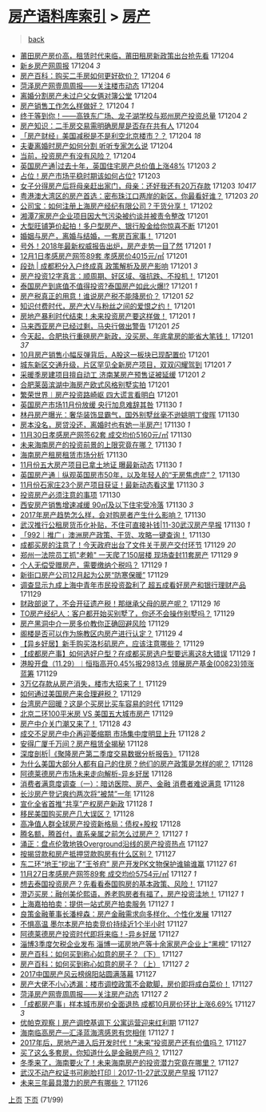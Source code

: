 [房产语料库索引](../../README.md)  > [房产](房产.md)
====
> [back](../README.md)

- [莆田房产房价高，租赁时代来临，莆田租房新政策出台抢先看](http://jkwz.applinzi.com/ittc/7043252286048961553.html#%E8%8E%86%E7%94%B0%E6%88%BF%E4%BA%A7%E6%88%BF%E4%BB%B7%E9%AB%98%EF%BC%8C%E7%A7%9F%E8%B5%81%E6%97%B6%E4%BB%A3%E6%9D%A5%E4%B8%B4%EF%BC%8C%E8%8E%86%E7%94%B0%E7%A7%9F%E6%88%BF%E6%96%B0%E6%94%BF%E7%AD%96%E5%87%BA%E5%8F%B0%E6%8A%A2%E5%85%88%E7%9C%8B) 171204  
- [新乡房产网周报](http://jkwz.applinzi.com/ittc/7043242850479768592.html#%E6%96%B0%E4%B9%A1%E6%88%BF%E4%BA%A7%E7%BD%91%E5%91%A8%E6%8A%A5) 171204 *3* 
- [房产百科：购买二手房如何更好砍价？](http://jkwz.applinzi.com/ittc/7043235273821914128.html#%E6%88%BF%E4%BA%A7%E7%99%BE%E7%A7%91%EF%BC%9A%E8%B4%AD%E4%B9%B0%E4%BA%8C%E6%89%8B%E6%88%BF%E5%A6%82%E4%BD%95%E6%9B%B4%E5%A5%BD%E7%A0%8D%E4%BB%B7%EF%BC%9F) 171204 *6* 
- [菏泽房产网壹周周报——关注楼市动态](http://jkwz.applinzi.com/ittc/7043209241601508368.html#%E8%8F%8F%E6%B3%BD%E6%88%BF%E4%BA%A7%E7%BD%91%E5%A3%B9%E5%91%A8%E5%91%A8%E6%8A%A5%E2%80%94%E2%80%94%E5%85%B3%E6%B3%A8%E6%A5%BC%E5%B8%82%E5%8A%A8%E6%80%81) 171204  
- [离婚分割房产未过户父女俩对簿公堂](http://jkwz.applinzi.com/ittc/7043206870968304656.html#%E7%A6%BB%E5%A9%9A%E5%88%86%E5%89%B2%E6%88%BF%E4%BA%A7%E6%9C%AA%E8%BF%87%E6%88%B7%E7%88%B6%E5%A5%B3%E4%BF%A9%E5%AF%B9%E7%B0%BF%E5%85%AC%E5%A0%82) 171204  
- [房产销售工作怎么样做好？](http://jkwz.applinzi.com/ittc/7043183932655272977.html#%E6%88%BF%E4%BA%A7%E9%94%80%E5%94%AE%E5%B7%A5%E4%BD%9C%E6%80%8E%E4%B9%88%E6%A0%B7%E5%81%9A%E5%A5%BD%EF%BC%9F) 171204 *1* 
- [终于等到你！——高铁东广场、龙子湖学校与郑州房产投资总量](http://jkwz.applinzi.com/ittc/7043178051184100369.html#%E7%BB%88%E4%BA%8E%E7%AD%89%E5%88%B0%E4%BD%A0%EF%BC%81%E2%80%94%E2%80%94%E9%AB%98%E9%93%81%E4%B8%9C%E5%B9%BF%E5%9C%BA%E3%80%81%E9%BE%99%E5%AD%90%E6%B9%96%E5%AD%A6%E6%A0%A1%E4%B8%8E%E9%83%91%E5%B7%9E%E6%88%BF%E4%BA%A7%E6%8A%95%E8%B5%84%E6%80%BB%E9%87%8F) 171204 *2* 
- [房产知识：二手房交易需明确房屋是否存在共有人](http://jkwz.applinzi.com/ittc/7043173717792785424.html#%E6%88%BF%E4%BA%A7%E7%9F%A5%E8%AF%86%EF%BC%9A%E4%BA%8C%E6%89%8B%E6%88%BF%E4%BA%A4%E6%98%93%E9%9C%80%E6%98%8E%E7%A1%AE%E6%88%BF%E5%B1%8B%E6%98%AF%E5%90%A6%E5%AD%98%E5%9C%A8%E5%85%B1%E6%9C%89%E4%BA%BA) 171204  
- [「房产财经」美国减税是不是利空北京楼市？？](http://jkwz.applinzi.com/ittc/7043156395338236945.html#%E3%80%8C%E6%88%BF%E4%BA%A7%E8%B4%A2%E7%BB%8F%E3%80%8D%E7%BE%8E%E5%9B%BD%E5%87%8F%E7%A8%8E%E6%98%AF%E4%B8%8D%E6%98%AF%E5%88%A9%E7%A9%BA%E5%8C%97%E4%BA%AC%E6%A5%BC%E5%B8%82%EF%BC%9F%EF%BC%9F) 171204 *18* 
- [夫妻离婚时房产如何分割 听听专家怎么说](http://jkwz.applinzi.com/ittc/7043159020091737104.html#%E5%A4%AB%E5%A6%BB%E7%A6%BB%E5%A9%9A%E6%97%B6%E6%88%BF%E4%BA%A7%E5%A6%82%E4%BD%95%E5%88%86%E5%89%B2+%E5%90%AC%E5%90%AC%E4%B8%93%E5%AE%B6%E6%80%8E%E4%B9%88%E8%AF%B4) 171204  
- [当前，投资房产有没有风险？](http://jkwz.applinzi.com/ittc/7043006056324662289.html#%E5%BD%93%E5%89%8D%EF%BC%8C%E6%8A%95%E8%B5%84%E6%88%BF%E4%BA%A7%E6%9C%89%E6%B2%A1%E6%9C%89%E9%A3%8E%E9%99%A9%EF%BC%9F) 171204  
- [英国房产通|过去十年，英国住宅房产总价值上涨48%](http://jkwz.applinzi.com/ittc/7042608781203080209.html#%E8%8B%B1%E5%9B%BD%E6%88%BF%E4%BA%A7%E9%80%9A%7C%E8%BF%87%E5%8E%BB%E5%8D%81%E5%B9%B4%EF%BC%8C%E8%8B%B1%E5%9B%BD%E4%BD%8F%E5%AE%85%E6%88%BF%E4%BA%A7%E6%80%BB%E4%BB%B7%E5%80%BC%E4%B8%8A%E6%B6%A848%25) 171203 *2* 
- [占位！房产市场平稳时期该如何占位?](http://jkwz.applinzi.com/ittc/7042889273789907985.html#%E5%8D%A0%E4%BD%8D%EF%BC%81%E6%88%BF%E4%BA%A7%E5%B8%82%E5%9C%BA%E5%B9%B3%E7%A8%B3%E6%97%B6%E6%9C%9F%E8%AF%A5%E5%A6%82%E4%BD%95%E5%8D%A0%E4%BD%8D%3F) 171203  
- [女子分得房产后将母亲赶出家门，母亲：还好我还有20万存款](http://jkwz.applinzi.com/ittc/7042890240841221137.html#%E5%A5%B3%E5%AD%90%E5%88%86%E5%BE%97%E6%88%BF%E4%BA%A7%E5%90%8E%E5%B0%86%E6%AF%8D%E4%BA%B2%E8%B5%B6%E5%87%BA%E5%AE%B6%E9%97%A8%EF%BC%8C%E6%AF%8D%E4%BA%B2%EF%BC%9A%E8%BF%98%E5%A5%BD%E6%88%91%E8%BF%98%E6%9C%8920%E4%B8%87%E5%AD%98%E6%AC%BE) 171203 *10417* 
- [粤港澳大湾区的房产首选：密布珠江口两岸的新区，你最看好谁？](http://jkwz.applinzi.com/ittc/7042811264907084817.html#%E7%B2%A4%E6%B8%AF%E6%BE%B3%E5%A4%A7%E6%B9%BE%E5%8C%BA%E7%9A%84%E6%88%BF%E4%BA%A7%E9%A6%96%E9%80%89%EF%BC%9A%E5%AF%86%E5%B8%83%E7%8F%A0%E6%B1%9F%E5%8F%A3%E4%B8%A4%E5%B2%B8%E7%9A%84%E6%96%B0%E5%8C%BA%EF%BC%8C%E4%BD%A0%E6%9C%80%E7%9C%8B%E5%A5%BD%E8%B0%81%EF%BC%9F) 171203 *20* 
- [公司宝：如何注册上海房产经纪有限公司？干货分享！](http://jkwz.applinzi.com/ittc/7042615397554062353.html#%E5%85%AC%E5%8F%B8%E5%AE%9D%EF%BC%9A%E5%A6%82%E4%BD%95%E6%B3%A8%E5%86%8C%E4%B8%8A%E6%B5%B7%E6%88%BF%E4%BA%A7%E7%BB%8F%E7%BA%AA%E6%9C%89%E9%99%90%E5%85%AC%E5%8F%B8%EF%BC%9F%E5%B9%B2%E8%B4%A7%E5%88%86%E4%BA%AB%EF%BC%81) 171202  
- [湘潭7家房产企业项目因大气污染被约谈并被责令整改](http://jkwz.applinzi.com/ittc/7042226896031450128.html#%E6%B9%98%E6%BD%AD7%E5%AE%B6%E6%88%BF%E4%BA%A7%E4%BC%81%E4%B8%9A%E9%A1%B9%E7%9B%AE%E5%9B%A0%E5%A4%A7%E6%B0%94%E6%B1%A1%E6%9F%93%E8%A2%AB%E7%BA%A6%E8%B0%88%E5%B9%B6%E8%A2%AB%E8%B4%A3%E4%BB%A4%E6%95%B4%E6%94%B9) 171201  
- [大型旺铺笋价起拍！多户型房产、银行股金给你惊喜不断](http://jkwz.applinzi.com/ittc/7042188883981239313.html#%E5%A4%A7%E5%9E%8B%E6%97%BA%E9%93%BA%E7%AC%8B%E4%BB%B7%E8%B5%B7%E6%8B%8D%EF%BC%81%E5%A4%9A%E6%88%B7%E5%9E%8B%E6%88%BF%E4%BA%A7%E3%80%81%E9%93%B6%E8%A1%8C%E8%82%A1%E9%87%91%E7%BB%99%E4%BD%A0%E6%83%8A%E5%96%9C%E4%B8%8D%E6%96%AD) 171201  
- [婚姻与房产，离婚与结婚，一套房百家事！](http://jkwz.applinzi.com/ittc/7042177156476568593.html#%E5%A9%9A%E5%A7%BB%E4%B8%8E%E6%88%BF%E4%BA%A7%EF%BC%8C%E7%A6%BB%E5%A9%9A%E4%B8%8E%E7%BB%93%E5%A9%9A%EF%BC%8C%E4%B8%80%E5%A5%97%E6%88%BF%E7%99%BE%E5%AE%B6%E4%BA%8B%EF%BC%81) 171201  
- [号外！2018年最新权威报告出炉，房产走势一目了然](http://jkwz.applinzi.com/ittc/7042166181178377232.html#%E5%8F%B7%E5%A4%96%EF%BC%812018%E5%B9%B4%E6%9C%80%E6%96%B0%E6%9D%83%E5%A8%81%E6%8A%A5%E5%91%8A%E5%87%BA%E7%82%89%EF%BC%8C%E6%88%BF%E4%BA%A7%E8%B5%B0%E5%8A%BF%E4%B8%80%E7%9B%AE%E4%BA%86%E7%84%B6) 171201 *1* 
- [12月1日孝感房产网签89套 孝感房价4015元/㎡](http://jkwz.applinzi.com/ittc/7042164685011420176.html#12%E6%9C%881%E6%97%A5%E5%AD%9D%E6%84%9F%E6%88%BF%E4%BA%A7%E7%BD%91%E7%AD%BE89%E5%A5%97+%E5%AD%9D%E6%84%9F%E6%88%BF%E4%BB%B74015%E5%85%83%2F%E3%8E%A1) 171201  
- [段劲 | 成都积分入户终成真 政策解析及房产影响](http://jkwz.applinzi.com/ittc/7042163425302545425.html#%E6%AE%B5%E5%8A%B2+%7C+%E6%88%90%E9%83%BD%E7%A7%AF%E5%88%86%E5%85%A5%E6%88%B7%E7%BB%88%E6%88%90%E7%9C%9F+%E6%94%BF%E7%AD%96%E8%A7%A3%E6%9E%90%E5%8F%8A%E6%88%BF%E4%BA%A7%E5%BD%B1%E5%93%8D) 171201 *3* 
- [房产投资12字真言：顺周期、好区域、强抗跌、不投机！](http://jkwz.applinzi.com/ittc/7042128227953280016.html#%E6%88%BF%E4%BA%A7%E6%8A%95%E8%B5%8412%E5%AD%97%E7%9C%9F%E8%A8%80%EF%BC%9A%E9%A1%BA%E5%91%A8%E6%9C%9F%E3%80%81%E5%A5%BD%E5%8C%BA%E5%9F%9F%E3%80%81%E5%BC%BA%E6%8A%97%E8%B7%8C%E3%80%81%E4%B8%8D%E6%8A%95%E6%9C%BA%EF%BC%81) 171201  
- [泰国房产到底值不值得投资?泰国房产如此火爆!?](http://jkwz.applinzi.com/ittc/7042128882348590096.html#%E6%B3%B0%E5%9B%BD%E6%88%BF%E4%BA%A7%E5%88%B0%E5%BA%95%E5%80%BC%E4%B8%8D%E5%80%BC%E5%BE%97%E6%8A%95%E8%B5%84%3F%E6%B3%B0%E5%9B%BD%E6%88%BF%E4%BA%A7%E5%A6%82%E6%AD%A4%E7%81%AB%E7%88%86%21%3F) 171201 *1* 
- [房产税真正的用意！谁说房产税不能降房价？](http://jkwz.applinzi.com/ittc/7042117780961231889.html#%E6%88%BF%E4%BA%A7%E7%A8%8E%E7%9C%9F%E6%AD%A3%E7%9A%84%E7%94%A8%E6%84%8F%EF%BC%81%E8%B0%81%E8%AF%B4%E6%88%BF%E4%BA%A7%E7%A8%8E%E4%B8%8D%E8%83%BD%E9%99%8D%E6%88%BF%E4%BB%B7%EF%BC%9F) 171201 *52* 
- [知识付费时代，房产大V与粉丝之间的爱恨之约！](http://jkwz.applinzi.com/ittc/7042114901630256145.html#%E7%9F%A5%E8%AF%86%E4%BB%98%E8%B4%B9%E6%97%B6%E4%BB%A3%EF%BC%8C%E6%88%BF%E4%BA%A7%E5%A4%A7V%E4%B8%8E%E7%B2%89%E4%B8%9D%E4%B9%8B%E9%97%B4%E7%9A%84%E7%88%B1%E6%81%A8%E4%B9%8B%E7%BA%A6%EF%BC%81) 171201  
- [房地产暴利时代结束！未来投资房产要这样做！](http://jkwz.applinzi.com/ittc/7042110746786268177.html#%E6%88%BF%E5%9C%B0%E4%BA%A7%E6%9A%B4%E5%88%A9%E6%97%B6%E4%BB%A3%E7%BB%93%E6%9D%9F%EF%BC%81%E6%9C%AA%E6%9D%A5%E6%8A%95%E8%B5%84%E6%88%BF%E4%BA%A7%E8%A6%81%E8%BF%99%E6%A0%B7%E5%81%9A%EF%BC%81) 171201 *1* 
- [马来西亚房产已经过剩，马央行做出警告](http://jkwz.applinzi.com/ittc/7042089850814071824.html#%E9%A9%AC%E6%9D%A5%E8%A5%BF%E4%BA%9A%E6%88%BF%E4%BA%A7%E5%B7%B2%E7%BB%8F%E8%BF%87%E5%89%A9%EF%BC%8C%E9%A9%AC%E5%A4%AE%E8%A1%8C%E5%81%9A%E5%87%BA%E8%AD%A6%E5%91%8A) 171201 *25* 
- [今天起，合肥执行重磅房产新政，没买房、年底拿房的能省大笔钱！](http://jkwz.applinzi.com/ittc/7042054749803774993.html#%E4%BB%8A%E5%A4%A9%E8%B5%B7%EF%BC%8C%E5%90%88%E8%82%A5%E6%89%A7%E8%A1%8C%E9%87%8D%E7%A3%85%E6%88%BF%E4%BA%A7%E6%96%B0%E6%94%BF%EF%BC%8C%E6%B2%A1%E4%B9%B0%E6%88%BF%E3%80%81%E5%B9%B4%E5%BA%95%E6%8B%BF%E6%88%BF%E7%9A%84%E8%83%BD%E7%9C%81%E5%A4%A7%E7%AC%94%E9%92%B1%EF%BC%81) 171201 *37* 
- [10月房产销售小幅反弹背后，A股这一板块已现配置价](http://jkwz.applinzi.com/ittc/7042047015083574289.html#10%E6%9C%88%E6%88%BF%E4%BA%A7%E9%94%80%E5%94%AE%E5%B0%8F%E5%B9%85%E5%8F%8D%E5%BC%B9%E8%83%8C%E5%90%8E%EF%BC%8CA%E8%82%A1%E8%BF%99%E4%B8%80%E6%9D%BF%E5%9D%97%E5%B7%B2%E7%8E%B0%E9%85%8D%E7%BD%AE%E4%BB%B7) 171201  
- [城东新区交通升级，片区罕见全新房产项目，双双闪耀驾到](http://jkwz.applinzi.com/ittc/7042040208281830417.html#%E5%9F%8E%E4%B8%9C%E6%96%B0%E5%8C%BA%E4%BA%A4%E9%80%9A%E5%8D%87%E7%BA%A7%EF%BC%8C%E7%89%87%E5%8C%BA%E7%BD%95%E8%A7%81%E5%85%A8%E6%96%B0%E6%88%BF%E4%BA%A7%E9%A1%B9%E7%9B%AE%EF%BC%8C%E5%8F%8C%E5%8F%8C%E9%97%AA%E8%80%80%E9%A9%BE%E5%88%B0) 171201 *7* 
- [采暖季房建项目擅自动工 济南某房产预售证被延缓](http://jkwz.applinzi.com/ittc/7042035185799922705.html#%E9%87%87%E6%9A%96%E5%AD%A3%E6%88%BF%E5%BB%BA%E9%A1%B9%E7%9B%AE%E6%93%85%E8%87%AA%E5%8A%A8%E5%B7%A5+%E6%B5%8E%E5%8D%97%E6%9F%90%E6%88%BF%E4%BA%A7%E9%A2%84%E5%94%AE%E8%AF%81%E8%A2%AB%E5%BB%B6%E7%BC%93) 171201 *2* 
- [合肥莱茵滨湖中海房产欧式风格别墅实拍](http://jkwz.applinzi.com/ittc/7042030871257809937.html#%E5%90%88%E8%82%A5%E8%8E%B1%E8%8C%B5%E6%BB%A8%E6%B9%96%E4%B8%AD%E6%B5%B7%E6%88%BF%E4%BA%A7%E6%AC%A7%E5%BC%8F%E9%A3%8E%E6%A0%BC%E5%88%AB%E5%A2%85%E5%AE%9E%E6%8B%8D) 171201  
- [繁荣世界︱房产投资路崎岖 四大谎言看明白](http://jkwz.applinzi.com/ittc/7041962764757632017.html#%E7%B9%81%E8%8D%A3%E4%B8%96%E7%95%8C%EF%B8%B1%E6%88%BF%E4%BA%A7%E6%8A%95%E8%B5%84%E8%B7%AF%E5%B4%8E%E5%B2%96+%E5%9B%9B%E5%A4%A7%E8%B0%8E%E8%A8%80%E7%9C%8B%E6%98%8E%E7%99%BD) 171201  
- [英国房产市场11月份放缓 央行加息难辞其咎](http://jkwz.applinzi.com/ittc/7041881572838474769.html#%E8%8B%B1%E5%9B%BD%E6%88%BF%E4%BA%A7%E5%B8%82%E5%9C%BA11%E6%9C%88%E4%BB%BD%E6%94%BE%E7%BC%93+%E5%A4%AE%E8%A1%8C%E5%8A%A0%E6%81%AF%E9%9A%BE%E8%BE%9E%E5%85%B6%E5%92%8E) 171130 *1* 
- [林丹房产曝光：奢华装饰显霸气，国外别墅丝毫不逊姚明丁俊晖](http://jkwz.applinzi.com/ittc/7041867983289320465.html#%E6%9E%97%E4%B8%B9%E6%88%BF%E4%BA%A7%E6%9B%9D%E5%85%89%EF%BC%9A%E5%A5%A2%E5%8D%8E%E8%A3%85%E9%A5%B0%E6%98%BE%E9%9C%B8%E6%B0%94%EF%BC%8C%E5%9B%BD%E5%A4%96%E5%88%AB%E5%A2%85%E4%B8%9D%E6%AF%AB%E4%B8%8D%E9%80%8A%E5%A7%9A%E6%98%8E%E4%B8%81%E4%BF%8A%E6%99%96) 171130  
- [房本没名，房贷没还，离婚时也有她一半房产!](http://jkwz.applinzi.com/ittc/7041782600572601360.html#%E6%88%BF%E6%9C%AC%E6%B2%A1%E5%90%8D%EF%BC%8C%E6%88%BF%E8%B4%B7%E6%B2%A1%E8%BF%98%EF%BC%8C%E7%A6%BB%E5%A9%9A%E6%97%B6%E4%B9%9F%E6%9C%89%E5%A5%B9%E4%B8%80%E5%8D%8A%E6%88%BF%E4%BA%A7%21) 171130 *1* 
- [11月30日孝感房产网签62套 成交均价5160元/㎡](http://jkwz.applinzi.com/ittc/7041794428556018704.html#11%E6%9C%8830%E6%97%A5%E5%AD%9D%E6%84%9F%E6%88%BF%E4%BA%A7%E7%BD%91%E7%AD%BE62%E5%A5%97+%E6%88%90%E4%BA%A4%E5%9D%87%E4%BB%B75160%E5%85%83%2F%E3%8E%A1) 171130  
- [未来海南房产的投资前景的上限究竟在哪？](http://jkwz.applinzi.com/ittc/7041784499497600016.html#%E6%9C%AA%E6%9D%A5%E6%B5%B7%E5%8D%97%E6%88%BF%E4%BA%A7%E7%9A%84%E6%8A%95%E8%B5%84%E5%89%8D%E6%99%AF%E7%9A%84%E4%B8%8A%E9%99%90%E7%A9%B6%E7%AB%9F%E5%9C%A8%E5%93%AA%EF%BC%9F) 171130 *1* 
- [海南房产租房租赁市场分析](http://jkwz.applinzi.com/ittc/7041779988804666384.html#%E6%B5%B7%E5%8D%97%E6%88%BF%E4%BA%A7%E7%A7%9F%E6%88%BF%E7%A7%9F%E8%B5%81%E5%B8%82%E5%9C%BA%E5%88%86%E6%9E%90) 171130  
- [11月份五大房产项目已拿土地证 曝最新动态](http://jkwz.applinzi.com/ittc/7041759779725247505.html#11%E6%9C%88%E4%BB%BD%E4%BA%94%E5%A4%A7%E6%88%BF%E4%BA%A7%E9%A1%B9%E7%9B%AE%E5%B7%B2%E6%8B%BF%E5%9C%9F%E5%9C%B0%E8%AF%81+%E6%9B%9D%E6%9C%80%E6%96%B0%E5%8A%A8%E6%80%81) 171130 *1* 
- [英国房产通｜纵观英国房市50年，以及年轻人的“无房焦虑症”？](http://jkwz.applinzi.com/ittc/7041452789463516176.html#%E8%8B%B1%E5%9B%BD%E6%88%BF%E4%BA%A7%E9%80%9A%EF%BD%9C%E7%BA%B5%E8%A7%82%E8%8B%B1%E5%9B%BD%E6%88%BF%E5%B8%8250%E5%B9%B4%EF%BC%8C%E4%BB%A5%E5%8F%8A%E5%B9%B4%E8%BD%BB%E4%BA%BA%E7%9A%84%E2%80%9C%E6%97%A0%E6%88%BF%E7%84%A6%E8%99%91%E7%97%87%E2%80%9D%EF%BC%9F) 171130  
- [11月份石家庄23个房产项目获证！最新动态看这里](http://jkwz.applinzi.com/ittc/7041728730400031761.html#11%E6%9C%88%E4%BB%BD%E7%9F%B3%E5%AE%B6%E5%BA%8423%E4%B8%AA%E6%88%BF%E4%BA%A7%E9%A1%B9%E7%9B%AE%E8%8E%B7%E8%AF%81%EF%BC%81%E6%9C%80%E6%96%B0%E5%8A%A8%E6%80%81%E7%9C%8B%E8%BF%99%E9%87%8C) 171130 *3* 
- [投资房产必须注意的事项](http://jkwz.applinzi.com/ittc/7041711968073810960.html#%E6%8A%95%E8%B5%84%E6%88%BF%E4%BA%A7%E5%BF%85%E9%A1%BB%E6%B3%A8%E6%84%8F%E7%9A%84%E4%BA%8B%E9%A1%B9) 171130  
- [西安房产销售增速减缓 90㎡及以下住宅受冷落](http://jkwz.applinzi.com/ittc/7041696252142552081.html#%E8%A5%BF%E5%AE%89%E6%88%BF%E4%BA%A7%E9%94%80%E5%94%AE%E5%A2%9E%E9%80%9F%E5%87%8F%E7%BC%93+90%E3%8E%A1%E5%8F%8A%E4%BB%A5%E4%B8%8B%E4%BD%8F%E5%AE%85%E5%8F%97%E5%86%B7%E8%90%BD) 171130 *3* 
- [2017年房产趋势怎么样，会对购房者产生什么影响？](http://jkwz.applinzi.com/ittc/7041693186601255952.html#2017%E5%B9%B4%E6%88%BF%E4%BA%A7%E8%B6%8B%E5%8A%BF%E6%80%8E%E4%B9%88%E6%A0%B7%EF%BC%8C%E4%BC%9A%E5%AF%B9%E8%B4%AD%E6%88%BF%E8%80%85%E4%BA%A7%E7%94%9F%E4%BB%80%E4%B9%88%E5%BD%B1%E5%93%8D%EF%BC%9F) 171130  
- [武汉推行公租房货币化补贴，不住可直接补钱|11-30武汉房产早报](http://jkwz.applinzi.com/ittc/7041651672277845008.html#%E6%AD%A6%E6%B1%89%E6%8E%A8%E8%A1%8C%E5%85%AC%E7%A7%9F%E6%88%BF%E8%B4%A7%E5%B8%81%E5%8C%96%E8%A1%A5%E8%B4%B4%EF%BC%8C%E4%B8%8D%E4%BD%8F%E5%8F%AF%E7%9B%B4%E6%8E%A5%E8%A1%A5%E9%92%B1%7C11-30%E6%AD%A6%E6%B1%89%E6%88%BF%E4%BA%A7%E6%97%A9%E6%8A%A5) 171130 *1* 
- [「992｜推广」澳洲房产政策、干货、攻略一键查询！](http://jkwz.applinzi.com/ittc/7041636968872543248.html#%E3%80%8C992%EF%BD%9C%E6%8E%A8%E5%B9%BF%E3%80%8D%E6%BE%B3%E6%B4%B2%E6%88%BF%E4%BA%A7%E6%94%BF%E7%AD%96%E3%80%81%E5%B9%B2%E8%B4%A7%E3%80%81%E6%94%BB%E7%95%A5%E4%B8%80%E9%94%AE%E6%9F%A5%E8%AF%A2%EF%BC%81) 171130  
- [成都买房的注意了！今天政府出台了文件关于房产交付环节](http://jkwz.applinzi.com/ittc/7041485902830896145.html#%E6%88%90%E9%83%BD%E4%B9%B0%E6%88%BF%E7%9A%84%E6%B3%A8%E6%84%8F%E4%BA%86%EF%BC%81%E4%BB%8A%E5%A4%A9%E6%94%BF%E5%BA%9C%E5%87%BA%E5%8F%B0%E4%BA%86%E6%96%87%E4%BB%B6%E5%85%B3%E4%BA%8E%E6%88%BF%E4%BA%A7%E4%BA%A4%E4%BB%98%E7%8E%AF%E8%8A%82) 171129 *20* 
- [郑州一法院员工抓&quot;老赖&quot; 一天爬了150层楼 现场查封11套房产](http://jkwz.applinzi.com/ittc/7041475082558374929.html#%E9%83%91%E5%B7%9E%E4%B8%80%E6%B3%95%E9%99%A2%E5%91%98%E5%B7%A5%E6%8A%93%26quot%3B%E8%80%81%E8%B5%96%26quot%3B+%E4%B8%80%E5%A4%A9%E7%88%AC%E4%BA%86150%E5%B1%82%E6%A5%BC+%E7%8E%B0%E5%9C%BA%E6%9F%A5%E5%B0%8111%E5%A5%97%E6%88%BF%E4%BA%A7) 171129 *9* 
- [个人无偿受赠房产，需要缴纳个税吗？](http://jkwz.applinzi.com/ittc/7041440986629145617.html#%E4%B8%AA%E4%BA%BA%E6%97%A0%E5%81%BF%E5%8F%97%E8%B5%A0%E6%88%BF%E4%BA%A7%EF%BC%8C%E9%9C%80%E8%A6%81%E7%BC%B4%E7%BA%B3%E4%B8%AA%E7%A8%8E%E5%90%97%EF%BC%9F) 171129 *1* 
- [新街口房产公司12月起为公房“防寒保暖”](http://jkwz.applinzi.com/ittc/7041424699328824336.html#%E6%96%B0%E8%A1%97%E5%8F%A3%E6%88%BF%E4%BA%A7%E5%85%AC%E5%8F%B812%E6%9C%88%E8%B5%B7%E4%B8%BA%E5%85%AC%E6%88%BF%E2%80%9C%E9%98%B2%E5%AF%92%E4%BF%9D%E6%9A%96%E2%80%9D) 171129  
- [调查显示九成上海中青年市民投资盈利了   超五成看好房产和银行理财产品](http://jkwz.applinzi.com/ittc/7041417946021233680.html#%E8%B0%83%E6%9F%A5%E6%98%BE%E7%A4%BA%E4%B9%9D%E6%88%90%E4%B8%8A%E6%B5%B7%E4%B8%AD%E9%9D%92%E5%B9%B4%E5%B8%82%E6%B0%91%E6%8A%95%E8%B5%84%E7%9B%88%E5%88%A9%E4%BA%86+++%E8%B6%85%E4%BA%94%E6%88%90%E7%9C%8B%E5%A5%BD%E6%88%BF%E4%BA%A7%E5%92%8C%E9%93%B6%E8%A1%8C%E7%90%86%E8%B4%A2%E4%BA%A7%E5%93%81) 171129  
- [财政部说了，不会开征遗产税！那继承父母的房产呢？](http://jkwz.applinzi.com/ittc/7041415848890205200.html#%E8%B4%A2%E6%94%BF%E9%83%A8%E8%AF%B4%E4%BA%86%EF%BC%8C%E4%B8%8D%E4%BC%9A%E5%BC%80%E5%BE%81%E9%81%97%E4%BA%A7%E7%A8%8E%EF%BC%81%E9%82%A3%E7%BB%A7%E6%89%BF%E7%88%B6%E6%AF%8D%E7%9A%84%E6%88%BF%E4%BA%A7%E5%91%A2%EF%BC%9F) 171129 *16* 
- [TO房产经纪人：客户都开始买别墅了，你还不会操作别墅吗？](http://jkwz.applinzi.com/ittc/7041405113686557712.html#TO%E6%88%BF%E4%BA%A7%E7%BB%8F%E7%BA%AA%E4%BA%BA%EF%BC%9A%E5%AE%A2%E6%88%B7%E9%83%BD%E5%BC%80%E5%A7%8B%E4%B9%B0%E5%88%AB%E5%A2%85%E4%BA%86%EF%BC%8C%E4%BD%A0%E8%BF%98%E4%B8%8D%E4%BC%9A%E6%93%8D%E4%BD%9C%E5%88%AB%E5%A2%85%E5%90%97%EF%BC%9F) 171129  
- [房产黑洞中介一房多价教你正确回避风险](http://jkwz.applinzi.com/ittc/7041399772437546000.html#%E6%88%BF%E4%BA%A7%E9%BB%91%E6%B4%9E%E4%B8%AD%E4%BB%8B%E4%B8%80%E6%88%BF%E5%A4%9A%E4%BB%B7%E6%95%99%E4%BD%A0%E6%AD%A3%E7%A1%AE%E5%9B%9E%E9%81%BF%E9%A3%8E%E9%99%A9) 171129  
- [阁楼是否可以作为施教区内房产进行认定？](http://jkwz.applinzi.com/ittc/7041375008662750225.html#%E9%98%81%E6%A5%BC%E6%98%AF%E5%90%A6%E5%8F%AF%E4%BB%A5%E4%BD%9C%E4%B8%BA%E6%96%BD%E6%95%99%E5%8C%BA%E5%86%85%E6%88%BF%E4%BA%A7%E8%BF%9B%E8%A1%8C%E8%AE%A4%E5%AE%9A%EF%BC%9F) 171129 *4* 
- [【异乡好居】新手购买洛杉矶房产，应该注意哪些？](http://jkwz.applinzi.com/ittc/7041359951379825681.html#%E3%80%90%E5%BC%82%E4%B9%A1%E5%A5%BD%E5%B1%85%E3%80%91%E6%96%B0%E6%89%8B%E8%B4%AD%E4%B9%B0%E6%B4%9B%E6%9D%89%E7%9F%B6%E6%88%BF%E4%BA%A7%EF%BC%8C%E5%BA%94%E8%AF%A5%E6%B3%A8%E6%84%8F%E5%93%AA%E4%BA%9B%EF%BC%9F) 171129  
- [【成都房产事】如何选好户型？在成都买房选户型要远离这8大错误](http://jkwz.applinzi.com/ittc/7041325050874037264.html#%E3%80%90%E6%88%90%E9%83%BD%E6%88%BF%E4%BA%A7%E4%BA%8B%E3%80%91%E5%A6%82%E4%BD%95%E9%80%89%E5%A5%BD%E6%88%B7%E5%9E%8B%EF%BC%9F%E5%9C%A8%E6%88%90%E9%83%BD%E4%B9%B0%E6%88%BF%E9%80%89%E6%88%B7%E5%9E%8B%E8%A6%81%E8%BF%9C%E7%A6%BB%E8%BF%998%E5%A4%A7%E9%94%99%E8%AF%AF) 171129 *1* 
- [港股开盘（11.29）︱恒指高开0.45%报29813点 领展房产基金(00823)领涨蓝筹](http://jkwz.applinzi.com/ittc/7041299438167917584.html#%E6%B8%AF%E8%82%A1%E5%BC%80%E7%9B%98%EF%BC%8811.29%EF%BC%89%EF%B8%B1%E6%81%92%E6%8C%87%E9%AB%98%E5%BC%800.45%25%E6%8A%A529813%E7%82%B9+%E9%A2%86%E5%B1%95%E6%88%BF%E4%BA%A7%E5%9F%BA%E9%87%91%2800823%29%E9%A2%86%E6%B6%A8%E8%93%9D%E7%AD%B9) 171129  
- [3万亿存款从房产消失，楼市大招来了！](http://jkwz.applinzi.com/ittc/7041298365743105040.html#3%E4%B8%87%E4%BA%BF%E5%AD%98%E6%AC%BE%E4%BB%8E%E6%88%BF%E4%BA%A7%E6%B6%88%E5%A4%B1%EF%BC%8C%E6%A5%BC%E5%B8%82%E5%A4%A7%E6%8B%9B%E6%9D%A5%E4%BA%86%EF%BC%81) 171129  
- [如何通过美国房产来合理避税？](http://jkwz.applinzi.com/ittc/7041296745378612240.html#%E5%A6%82%E4%BD%95%E9%80%9A%E8%BF%87%E7%BE%8E%E5%9B%BD%E6%88%BF%E4%BA%A7%E6%9D%A5%E5%90%88%E7%90%86%E9%81%BF%E7%A8%8E%EF%BC%9F) 171129  
- [台湾房产回暖？这是个买房比买车容易的时代](http://jkwz.applinzi.com/ittc/7041263550998250513.html#%E5%8F%B0%E6%B9%BE%E6%88%BF%E4%BA%A7%E5%9B%9E%E6%9A%96%EF%BC%9F%E8%BF%99%E6%98%AF%E4%B8%AA%E4%B9%B0%E6%88%BF%E6%AF%94%E4%B9%B0%E8%BD%A6%E5%AE%B9%E6%98%93%E7%9A%84%E6%97%B6%E4%BB%A3) 171129  
- [北京二环100平米房 VS 美国五大城市房产](http://jkwz.applinzi.com/ittc/7041159103106253840.html#%E5%8C%97%E4%BA%AC%E4%BA%8C%E7%8E%AF100%E5%B9%B3%E7%B1%B3%E6%88%BF+VS+%E7%BE%8E%E5%9B%BD%E4%BA%94%E5%A4%A7%E5%9F%8E%E5%B8%82%E6%88%BF%E4%BA%A7) 171129  
- [房产中介关门潮又来了！](http://jkwz.applinzi.com/ittc/7041109308920562704.html#%E6%88%BF%E4%BA%A7%E4%B8%AD%E4%BB%8B%E5%85%B3%E9%97%A8%E6%BD%AE%E5%8F%88%E6%9D%A5%E4%BA%86%EF%BC%81) 171128 *43* 
- [成交不足房产中介再迎萎缩期 市场集中度明显上升](http://jkwz.applinzi.com/ittc/7041083584151028753.html#%E6%88%90%E4%BA%A4%E4%B8%8D%E8%B6%B3%E6%88%BF%E4%BA%A7%E4%B8%AD%E4%BB%8B%E5%86%8D%E8%BF%8E%E8%90%8E%E7%BC%A9%E6%9C%9F+%E5%B8%82%E5%9C%BA%E9%9B%86%E4%B8%AD%E5%BA%A6%E6%98%8E%E6%98%BE%E4%B8%8A%E5%8D%87) 171128 *2* 
- [安得广厦千万间？房产租赁全揭秘](http://jkwz.applinzi.com/ittc/7041043263606227985.html#%E5%AE%89%E5%BE%97%E5%B9%BF%E5%8E%A6%E5%8D%83%E4%B8%87%E9%97%B4%EF%BC%9F%E6%88%BF%E4%BA%A7%E7%A7%9F%E8%B5%81%E5%85%A8%E6%8F%AD%E7%A7%98) 171128  
- [深度剖析|《聚隆房产第二季度交易数据分析报告》](http://jkwz.applinzi.com/ittc/7041027237762040849.html#%E6%B7%B1%E5%BA%A6%E5%89%96%E6%9E%90%7C%E3%80%8A%E8%81%9A%E9%9A%86%E6%88%BF%E4%BA%A7%E7%AC%AC%E4%BA%8C%E5%AD%A3%E5%BA%A6%E4%BA%A4%E6%98%93%E6%95%B0%E6%8D%AE%E5%88%86%E6%9E%90%E6%8A%A5%E5%91%8A%E3%80%8B) 171128  
- [为什么美国大部分人都有自己的住房？他们的房产政策是怎样的呢？](http://jkwz.applinzi.com/ittc/7040964048949085201.html#%E4%B8%BA%E4%BB%80%E4%B9%88%E7%BE%8E%E5%9B%BD%E5%A4%A7%E9%83%A8%E5%88%86%E4%BA%BA%E9%83%BD%E6%9C%89%E8%87%AA%E5%B7%B1%E7%9A%84%E4%BD%8F%E6%88%BF%EF%BC%9F%E4%BB%96%E4%BB%AC%E7%9A%84%E6%88%BF%E4%BA%A7%E6%94%BF%E7%AD%96%E6%98%AF%E6%80%8E%E6%A0%B7%E7%9A%84%E5%91%A2%EF%BC%9F) 171128  
- [阿德莱德房产市场未来走向解析-异乡好居](http://jkwz.applinzi.com/ittc/7041008450417460241.html#%E9%98%BF%E5%BE%B7%E8%8E%B1%E5%BE%B7%E6%88%BF%E4%BA%A7%E5%B8%82%E5%9C%BA%E6%9C%AA%E6%9D%A5%E8%B5%B0%E5%90%91%E8%A7%A3%E6%9E%90-%E5%BC%82%E4%B9%A1%E5%A5%BD%E5%B1%85) 171128  
- [消费者满意度调查（一）：暗访医院、房产、金融 消费者难说满意](http://jkwz.applinzi.com/ittc/7040994080849396752.html#%E6%B6%88%E8%B4%B9%E8%80%85%E6%BB%A1%E6%84%8F%E5%BA%A6%E8%B0%83%E6%9F%A5%EF%BC%88%E4%B8%80%EF%BC%89%EF%BC%9A%E6%9A%97%E8%AE%BF%E5%8C%BB%E9%99%A2%E3%80%81%E6%88%BF%E4%BA%A7%E3%80%81%E9%87%91%E8%9E%8D+%E6%B6%88%E8%B4%B9%E8%80%85%E9%9A%BE%E8%AF%B4%E6%BB%A1%E6%84%8F) 171128  
- [长沙房产登记爽约两次将“被禁”一年](http://jkwz.applinzi.com/ittc/7040939089635836945.html#%E9%95%BF%E6%B2%99%E6%88%BF%E4%BA%A7%E7%99%BB%E8%AE%B0%E7%88%BD%E7%BA%A6%E4%B8%A4%E6%AC%A1%E5%B0%86%E2%80%9C%E8%A2%AB%E7%A6%81%E2%80%9D%E4%B8%80%E5%B9%B4) 171128  
- [宣化全省首推“共享”产权房产新政](http://jkwz.applinzi.com/ittc/7040929241921750033.html#%E5%AE%A3%E5%8C%96%E5%85%A8%E7%9C%81%E9%A6%96%E6%8E%A8%E2%80%9C%E5%85%B1%E4%BA%AB%E2%80%9D%E4%BA%A7%E6%9D%83%E6%88%BF%E4%BA%A7%E6%96%B0%E6%94%BF) 171128 *1* 
- [移民美国购买房产几大误区？](http://jkwz.applinzi.com/ittc/7040917413774754832.html#%E7%A7%BB%E6%B0%91%E7%BE%8E%E5%9B%BD%E8%B4%AD%E4%B9%B0%E6%88%BF%E4%BA%A7%E5%87%A0%E5%A4%A7%E8%AF%AF%E5%8C%BA%EF%BC%9F) 171128  
- [高净值人群全球房产投资新格局：债权+股权](http://jkwz.applinzi.com/ittc/7040792516633297936.html#%E9%AB%98%E5%87%80%E5%80%BC%E4%BA%BA%E7%BE%A4%E5%85%A8%E7%90%83%E6%88%BF%E4%BA%A7%E6%8A%95%E8%B5%84%E6%96%B0%E6%A0%BC%E5%B1%80%EF%BC%9A%E5%80%BA%E6%9D%83%2B%E8%82%A1%E6%9D%83) 171128  
- [腾名额，腾首付，直系亲属之前怎么过房产？](http://jkwz.applinzi.com/ittc/7040707352834081809.html#%E8%85%BE%E5%90%8D%E9%A2%9D%EF%BC%8C%E8%85%BE%E9%A6%96%E4%BB%98%EF%BC%8C%E7%9B%B4%E7%B3%BB%E4%BA%B2%E5%B1%9E%E4%B9%8B%E5%89%8D%E6%80%8E%E4%B9%88%E8%BF%87%E6%88%BF%E4%BA%A7%EF%BC%9F) 171127 *1* 
- [涌正：盘点伦敦地铁Overground沿线的房产投资热点](http://jkwz.applinzi.com/ittc/7040701742759543825.html#%E6%B6%8C%E6%AD%A3%EF%BC%9A%E7%9B%98%E7%82%B9%E4%BC%A6%E6%95%A6%E5%9C%B0%E9%93%81Overground%E6%B2%BF%E7%BA%BF%E7%9A%84%E6%88%BF%E4%BA%A7%E6%8A%95%E8%B5%84%E7%83%AD%E7%82%B9) 171127  
- [按揭贷款和房产抵押贷款购房有什么区别？](http://jkwz.applinzi.com/ittc/7040694600627389457.html#%E6%8C%89%E6%8F%AD%E8%B4%B7%E6%AC%BE%E5%92%8C%E6%88%BF%E4%BA%A7%E6%8A%B5%E6%8A%BC%E8%B4%B7%E6%AC%BE%E8%B4%AD%E6%88%BF%E6%9C%89%E4%BB%80%E4%B9%88%E5%8C%BA%E5%88%AB%EF%BC%9F) 171127  
- [东二环“地王”挖出了“王爷府” 房产开发PK文物保护谁输谁赢](http://jkwz.applinzi.com/ittc/7040692106115417104.html#%E4%B8%9C%E4%BA%8C%E7%8E%AF%E2%80%9C%E5%9C%B0%E7%8E%8B%E2%80%9D%E6%8C%96%E5%87%BA%E4%BA%86%E2%80%9C%E7%8E%8B%E7%88%B7%E5%BA%9C%E2%80%9D+%E6%88%BF%E4%BA%A7%E5%BC%80%E5%8F%91PK%E6%96%87%E7%89%A9%E4%BF%9D%E6%8A%A4%E8%B0%81%E8%BE%93%E8%B0%81%E8%B5%A2) 171127 *61* 
- [11月27日孝感房产网签89套 成交均价5754元/㎡](http://jkwz.applinzi.com/ittc/7040680207109850128.html#11%E6%9C%8827%E6%97%A5%E5%AD%9D%E6%84%9F%E6%88%BF%E4%BA%A7%E7%BD%91%E7%AD%BE89%E5%A5%97+%E6%88%90%E4%BA%A4%E5%9D%87%E4%BB%B75754%E5%85%83%2F%E3%8E%A1) 171127 *1* 
- [想去泰国投资房产？先看看泰国购房的基本政策、风险！](http://jkwz.applinzi.com/ittc/7040657770716595216.html#%E6%83%B3%E5%8E%BB%E6%B3%B0%E5%9B%BD%E6%8A%95%E8%B5%84%E6%88%BF%E4%BA%A7%EF%BC%9F%E5%85%88%E7%9C%8B%E7%9C%8B%E6%B3%B0%E5%9B%BD%E8%B4%AD%E6%88%BF%E7%9A%84%E5%9F%BA%E6%9C%AC%E6%94%BF%E7%AD%96%E3%80%81%E9%A3%8E%E9%99%A9%EF%BC%81) 171127  
- [澄迈买房：融创美伦熙语，养老购房者有福了，房产投资洼地！](http://jkwz.applinzi.com/ittc/7040654216094286865.html#%E6%BE%84%E8%BF%88%E4%B9%B0%E6%88%BF%EF%BC%9A%E8%9E%8D%E5%88%9B%E7%BE%8E%E4%BC%A6%E7%86%99%E8%AF%AD%EF%BC%8C%E5%85%BB%E8%80%81%E8%B4%AD%E6%88%BF%E8%80%85%E6%9C%89%E7%A6%8F%E4%BA%86%EF%BC%8C%E6%88%BF%E4%BA%A7%E6%8A%95%E8%B5%84%E6%B4%BC%E5%9C%B0%EF%BC%81) 171127 *1* 
- [上海嘉拍拍卖：提供一站式房产拍卖服务](http://jkwz.applinzi.com/ittc/7040648212006831120.html#%E4%B8%8A%E6%B5%B7%E5%98%89%E6%8B%8D%E6%8B%8D%E5%8D%96%EF%BC%9A%E6%8F%90%E4%BE%9B%E4%B8%80%E7%AB%99%E5%BC%8F%E6%88%BF%E4%BA%A7%E6%8B%8D%E5%8D%96%E6%9C%8D%E5%8A%A1) 171127 *1* 
- [良策金融董事长潘梓森：房产金融需求向多样化、个性化发展](http://jkwz.applinzi.com/ittc/7040646905493718032.html#%E8%89%AF%E7%AD%96%E9%87%91%E8%9E%8D%E8%91%A3%E4%BA%8B%E9%95%BF%E6%BD%98%E6%A2%93%E6%A3%AE%EF%BC%9A%E6%88%BF%E4%BA%A7%E9%87%91%E8%9E%8D%E9%9C%80%E6%B1%82%E5%90%91%E5%A4%9A%E6%A0%B7%E5%8C%96%E3%80%81%E4%B8%AA%E6%80%A7%E5%8C%96%E5%8F%91%E5%B1%95) 171127  
- [不惧高温 墨尔本房产拍卖竞价持续近1个半小时](http://jkwz.applinzi.com/ittc/7040642784904610832.html#%E4%B8%8D%E6%83%A7%E9%AB%98%E6%B8%A9+%E5%A2%A8%E5%B0%94%E6%9C%AC%E6%88%BF%E4%BA%A7%E6%8B%8D%E5%8D%96%E7%AB%9E%E4%BB%B7%E6%8C%81%E7%BB%AD%E8%BF%911%E4%B8%AA%E5%8D%8A%E5%B0%8F%E6%97%B6) 171127  
- [阿德莱德房产投资时代即将来临！-异乡好居](http://jkwz.applinzi.com/ittc/7040641041298899985.html#%E9%98%BF%E5%BE%B7%E8%8E%B1%E5%BE%B7%E6%88%BF%E4%BA%A7%E6%8A%95%E8%B5%84%E6%97%B6%E4%BB%A3%E5%8D%B3%E5%B0%86%E6%9D%A5%E4%B8%B4%EF%BC%81-%E5%BC%82%E4%B9%A1%E5%A5%BD%E5%B1%85) 171127  
- [淄博3季度欠税企业发布 淄博一诺房地产等十余家房产企业上“黑榜”](http://jkwz.applinzi.com/ittc/7040631498095461392.html#%E6%B7%84%E5%8D%9A3%E5%AD%A3%E5%BA%A6%E6%AC%A0%E7%A8%8E%E4%BC%81%E4%B8%9A%E5%8F%91%E5%B8%83+%E6%B7%84%E5%8D%9A%E4%B8%80%E8%AF%BA%E6%88%BF%E5%9C%B0%E4%BA%A7%E7%AD%89%E5%8D%81%E4%BD%99%E5%AE%B6%E6%88%BF%E4%BA%A7%E4%BC%81%E4%B8%9A%E4%B8%8A%E2%80%9C%E9%BB%91%E6%A6%9C%E2%80%9D) 171127  
- [房产百科：如何买到称心如意的房子？（下）](http://jkwz.applinzi.com/ittc/7040626238933173265.html#%E6%88%BF%E4%BA%A7%E7%99%BE%E7%A7%91%EF%BC%9A%E5%A6%82%E4%BD%95%E4%B9%B0%E5%88%B0%E7%A7%B0%E5%BF%83%E5%A6%82%E6%84%8F%E7%9A%84%E6%88%BF%E5%AD%90%EF%BC%9F%EF%BC%88%E4%B8%8B%EF%BC%89) 171127  
- [房产百科：如何买到称心如意的房子？（上）](http://jkwz.applinzi.com/ittc/7040623954551637009.html#%E6%88%BF%E4%BA%A7%E7%99%BE%E7%A7%91%EF%BC%9A%E5%A6%82%E4%BD%95%E4%B9%B0%E5%88%B0%E7%A7%B0%E5%BF%83%E5%A6%82%E6%84%8F%E7%9A%84%E6%88%BF%E5%AD%90%EF%BC%9F%EF%BC%88%E4%B8%8A%EF%BC%89) 171127 *2* 
- [2017中国房产风云榜绵阳站圆满落幕](http://jkwz.applinzi.com/ittc/7040591500944081937.html#2017%E4%B8%AD%E5%9B%BD%E6%88%BF%E4%BA%A7%E9%A3%8E%E4%BA%91%E6%A6%9C%E7%BB%B5%E9%98%B3%E7%AB%99%E5%9C%86%E6%BB%A1%E8%90%BD%E5%B9%95) 171127  
- [房产大佬不小心透漏：楼市调控政策不会歇脚，房价即将成白菜价！](http://jkwz.applinzi.com/ittc/7040587877468079121.html#%E6%88%BF%E4%BA%A7%E5%A4%A7%E4%BD%AC%E4%B8%8D%E5%B0%8F%E5%BF%83%E9%80%8F%E6%BC%8F%EF%BC%9A%E6%A5%BC%E5%B8%82%E8%B0%83%E6%8E%A7%E6%94%BF%E7%AD%96%E4%B8%8D%E4%BC%9A%E6%AD%87%E8%84%9A%EF%BC%8C%E6%88%BF%E4%BB%B7%E5%8D%B3%E5%B0%86%E6%88%90%E7%99%BD%E8%8F%9C%E4%BB%B7%EF%BC%81) 171127  
- [菏泽房产网壹周周报——关注房产动态](http://jkwz.applinzi.com/ittc/7040582146614363153.html#%E8%8F%8F%E6%B3%BD%E6%88%BF%E4%BA%A7%E7%BD%91%E5%A3%B9%E5%91%A8%E5%91%A8%E6%8A%A5%E2%80%94%E2%80%94%E5%85%B3%E6%B3%A8%E6%88%BF%E4%BA%A7%E5%8A%A8%E6%80%81) 171127 *2* 
- [「成都房产事」样本城市房价全面退热 成都10月房价环比上涨6.69%](http://jkwz.applinzi.com/ittc/7040577183293113361.html#%E3%80%8C%E6%88%90%E9%83%BD%E6%88%BF%E4%BA%A7%E4%BA%8B%E3%80%8D%E6%A0%B7%E6%9C%AC%E5%9F%8E%E5%B8%82%E6%88%BF%E4%BB%B7%E5%85%A8%E9%9D%A2%E9%80%80%E7%83%AD+%E6%88%90%E9%83%BD10%E6%9C%88%E6%88%BF%E4%BB%B7%E7%8E%AF%E6%AF%94%E4%B8%8A%E6%B6%A86.69%25) 171127 *3* 
- [优帕克观察丨房产调控基调下 公寓运营迎来红利期](http://jkwz.applinzi.com/ittc/7040571852294980624.html#%E4%BC%98%E5%B8%95%E5%85%8B%E8%A7%82%E5%AF%9F%E4%B8%A8%E6%88%BF%E4%BA%A7%E8%B0%83%E6%8E%A7%E5%9F%BA%E8%B0%83%E4%B8%8B+%E5%85%AC%E5%AF%93%E8%BF%90%E8%90%A5%E8%BF%8E%E6%9D%A5%E7%BA%A2%E5%88%A9%E6%9C%9F) 171127  
- [海南临高房产—汇泽蓝海湾感恩有您相伴](http://jkwz.applinzi.com/ittc/7040568376039048209.html#%E6%B5%B7%E5%8D%97%E4%B8%B4%E9%AB%98%E6%88%BF%E4%BA%A7%E2%80%94%E6%B1%87%E6%B3%BD%E8%93%9D%E6%B5%B7%E6%B9%BE%E6%84%9F%E6%81%A9%E6%9C%89%E6%82%A8%E7%9B%B8%E4%BC%B4) 171127 *1* 
- [2017年后，房地产进入后开发时代！“未来”投资房产还有价值吗？](http://jkwz.applinzi.com/ittc/7040567973482333200.html#2017%E5%B9%B4%E5%90%8E%EF%BC%8C%E6%88%BF%E5%9C%B0%E4%BA%A7%E8%BF%9B%E5%85%A5%E5%90%8E%E5%BC%80%E5%8F%91%E6%97%B6%E4%BB%A3%EF%BC%81%E2%80%9C%E6%9C%AA%E6%9D%A5%E2%80%9D%E6%8A%95%E8%B5%84%E6%88%BF%E4%BA%A7%E8%BF%98%E6%9C%89%E4%BB%B7%E5%80%BC%E5%90%97%EF%BC%9F) 171127  
- [买了这么多套房，你知道什么是金融房产吗？](http://jkwz.applinzi.com/ittc/7040559606256894992.html#%E4%B9%B0%E4%BA%86%E8%BF%99%E4%B9%88%E5%A4%9A%E5%A5%97%E6%88%BF%EF%BC%8C%E4%BD%A0%E7%9F%A5%E9%81%93%E4%BB%80%E4%B9%88%E6%98%AF%E9%87%91%E8%9E%8D%E6%88%BF%E4%BA%A7%E5%90%97%EF%BC%9F) 171127  
- [冬季来了，海南要火了！未来海南房产的投资潜力究竟在哪里？](http://jkwz.applinzi.com/ittc/7040554259404293137.html#%E5%86%AC%E5%AD%A3%E6%9D%A5%E4%BA%86%EF%BC%8C%E6%B5%B7%E5%8D%97%E8%A6%81%E7%81%AB%E4%BA%86%EF%BC%81%E6%9C%AA%E6%9D%A5%E6%B5%B7%E5%8D%97%E6%88%BF%E4%BA%A7%E7%9A%84%E6%8A%95%E8%B5%84%E6%BD%9C%E5%8A%9B%E7%A9%B6%E7%AB%9F%E5%9C%A8%E5%93%AA%E9%87%8C%EF%BC%9F) 171127  
- [武汉不动产权证书可刷脸打印｜2017-11-27武汉房产早报](http://jkwz.applinzi.com/ittc/7040536312111694864.html#%E6%AD%A6%E6%B1%89%E4%B8%8D%E5%8A%A8%E4%BA%A7%E6%9D%83%E8%AF%81%E4%B9%A6%E5%8F%AF%E5%88%B7%E8%84%B8%E6%89%93%E5%8D%B0%EF%BD%9C2017-11-27%E6%AD%A6%E6%B1%89%E6%88%BF%E4%BA%A7%E6%97%A9%E6%8A%A5) 171127  
- [未来三年最具潜力的房产有哪些？](http://jkwz.applinzi.com/ittc/7039508983881139217.html#%E6%9C%AA%E6%9D%A5%E4%B8%89%E5%B9%B4%E6%9C%80%E5%85%B7%E6%BD%9C%E5%8A%9B%E7%9A%84%E6%88%BF%E4%BA%A7%E6%9C%89%E5%93%AA%E4%BA%9B%EF%BC%9F) 171126  


 [上页](房产72.md) [下页](房产70.md)          (71/99)